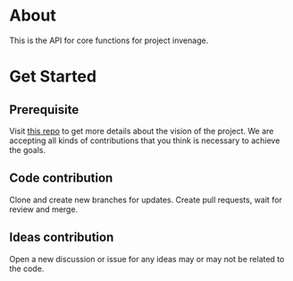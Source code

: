# About
This is the API for core functions for project invenage.
# Get Started
## Prerequisite
Visit [this repo](https://github.com/invenage/invenage.com) to get more details about the vision of the project. We are accepting all kinds of contributions that you think is necessary to achieve the goals.
## Code contribution
Clone and create new branches for updates. Create pull requests, wait for review and merge.
## Ideas contribution
Open a new discussion or issue for any ideas may or may not be related to the code.
